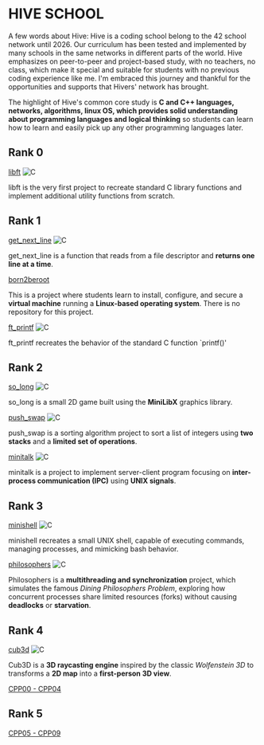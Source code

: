 # HIVE SCHOOL
A few words about Hive:
Hive is a coding school belong to the 42 school network until 2026. Our curriculum has been tested and implemented by many schools in the same networks in different parts of the world. Hive emphasizes on peer-to-peer and project-based study, with no teachers, no class, which make it special and suitable for students with no previous coding experience like me. I'm embraced this journey and thankful for the opportunities and supports that Hivers' network has brought. 

The highlight of Hive's common core study is **C and C++ languages, networks, algorithms, linux OS, which provides solid understanding about programming languages and logical thinking** so students can learn how to learn and easily pick up any other programming languages later.

## Rank 0
[libft](https://github.com/TrangPham93/libft.git) ![C](https://img.shields.io/badge/-C-00599C?style=flat)

libft is the very first project to recreate standard C library functions and implement additional utility functions from scratch.

## Rank 1
[get_next_line](https://github.com/TrangPham93/get_next_line.git) ![C](https://img.shields.io/badge/-C-00599C?style=flat)

get_next_line is a function that reads from a file descriptor and **returns one line at a time**.

[born2beroot]()

This is a project where students learn to install, configure, and secure a **virtual machine** running a **Linux-based operating system**. There is no repository for this project.

[ft_printf](https://github.com/TrangPham93/ft_printf.git) ![C](https://img.shields.io/badge/-C-00599C?style=flat)

ft_printf recreates the behavior of the standard C function `printf()'

## Rank 2
[so_long](https://github.com/TrangPham93/so_long.git) ![C](https://img.shields.io/badge/-C-00599C?style=flat)

so_long is a small 2D game built using the **MiniLibX** graphics library.

[push_swap](https://github.com/TrangPham93/push_swap.git) ![C](https://img.shields.io/badge/-C-00599C?style=flat)

push_swap is a sorting algorithm project to sort a list of integers using **two stacks** and a **limited set of operations**.

[minitalk](https://github.com/TrangPham93/minitalk.git) ![C](https://img.shields.io/badge/-C-00599C?style=flat)

minitalk is a project to implement server-client program focusing on **inter-process communication (IPC)** using **UNIX signals**. 

## Rank 3
[minishell](https://github.com/TrangPham93/minishell) ![C](https://img.shields.io/badge/-C-00599C?style=flat)

minishell recreates a small UNIX shell, capable of executing commands, managing processes, and mimicking bash behavior.

[philosophers](https://github.com/TrangPham93/philosophers.git) ![C](https://img.shields.io/badge/-C-00599C?style=flat)

Philosophers is a **multithreading and synchronization** project, which simulates the famous *Dining Philosophers Problem*, exploring how concurrent processes share limited resources (forks) without causing **deadlocks** or **starvation**.

## Rank 4
[cub3d](https://github.com/TrangPham93/cub3d) ![C](https://img.shields.io/badge/-C-00599C?style=flat)

Cub3D is a **3D raycasting engine** inspired by the classic *Wolfenstein 3D* to transforms a **2D map** into a **first-person 3D view**.

<!--
[NetPractice]()-->

[CPP00 - CPP04]() 


## Rank 5
[CPP05 - CPP09]()

<!--
[ft_irc]()

[Inception]()
## Rank 6
[ft_transcendence]() -->
